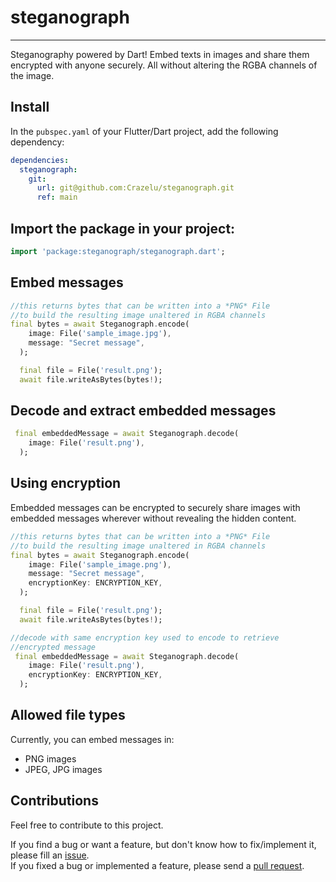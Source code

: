 # steganograph

***
Steganography powered by Dart!
Embed texts in images and share them encrypted with anyone securely. All without altering the RGBA channels of the image.

## Install

In the `pubspec.yaml` of your Flutter/Dart project, add the following dependency:

```yaml 
dependencies:
  steganograph:
    git:
      url: git@github.com:Crazelu/steganograph.git
      ref: main
```

## Import the package in your project:

```dart
import 'package:steganograph/steganograph.dart';
```

## Embed messages

```dart
//this returns bytes that can be written into a *PNG* File
//to build the resulting image unaltered in RGBA channels
final bytes = await Steganograph.encode(
    image: File('sample_image.jpg'),
    message: "Secret message",
  );

  final file = File('result.png');
  await file.writeAsBytes(bytes!);
```

## Decode and extract embedded messages

```dart
 final embeddedMessage = await Steganograph.decode(
    image: File('result.png'),
  );
```

## Using encryption

Embedded messages can be encrypted to securely share images with embedded messages wherever without revealing the hidden content.

```dart
//this returns bytes that can be written into a *PNG* File
//to build the resulting image unaltered in RGBA channels
final bytes = await Steganograph.encode(
    image: File('sample_image.png'),
    message: "Secret message",
    encryptionKey: ENCRYPTION_KEY,
  );

  final file = File('result.png');
  await file.writeAsBytes(bytes!);
```

```dart
//decode with same encryption key used to encode to retrieve
//encrypted message
 final embeddedMessage = await Steganograph.decode(
    image: File('result.png'),
    encryptionKey: ENCRYPTION_KEY,
  );
```

## Allowed file types

Currently, you can embed messages in:
* PNG images
* JPEG, JPG images

## Contributions

Feel free to contribute to this project.

If you find a bug or want a feature, but don't know how to fix/implement it, please fill an [issue](https://github.com/Crazelu/steganograph/issues).  
If you fixed a bug or implemented a feature, please send a [pull request](https://github.com/Crazelu/steganograph/pulls).